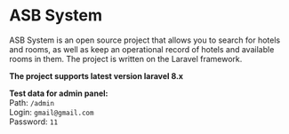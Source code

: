 <h1>ASB System</h1>

ASB System is an open source project that allows you to search for hotels and rooms, as well as 
keep an operational record of hotels and available rooms in them. The project is written on
the Laravel framework.

<strong>The project supports latest version laravel 8.x</strong>

**Test data for admin panel:** <br>
Path: `/admin` <br>
Login: `gmail@gmail.com` <br>
Password: `11`